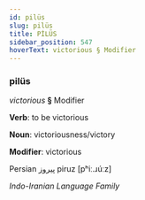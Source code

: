 ```yaml
---
id: pilüs
slug: pilüs
title: PİLÜS
sidebar_position: 547
hoverText: victorious § Modifier
---
```


### pilüs

*victorious* **§** Modifier

**Verb**: to be victorious

**Noun**: victoriousness/victory

**Modifier**: victorious

Persian پیروز piruz [pʰiː.ɹúːz]

*Indo-Iranian Language Family*